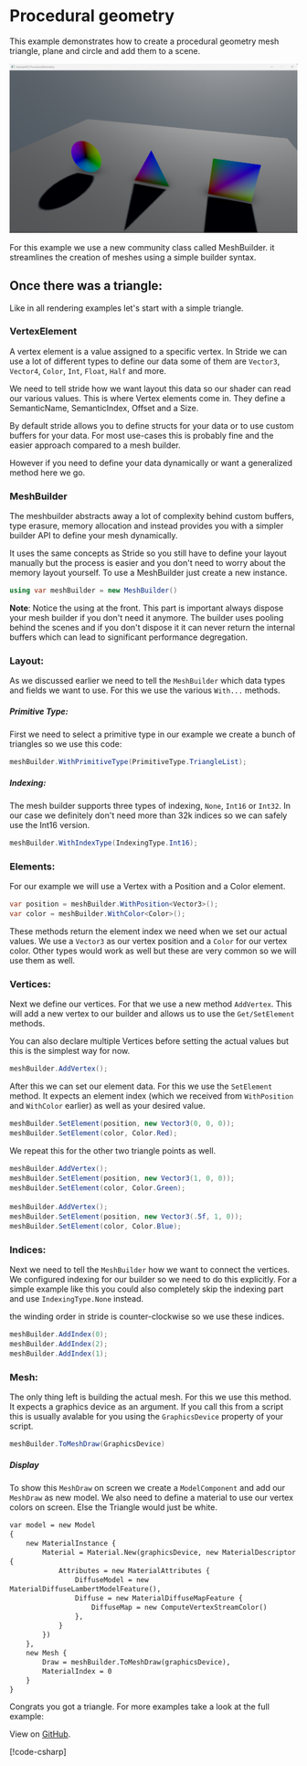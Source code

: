 # Procedural geometry

This example demonstrates how to create a procedural geometry mesh triangle, plane and circle and add them to a scene.

![Stride UI Example](media/stride-game-engine-procedural-geometry.webp)

For this example we use a new community class called MeshBuilder.
it streamlines the creation of meshes using a simple builder syntax.

## Once there was a triangle:
Like in all rendering examples let's start with a simple triangle.


### VertexElement
A vertex element is a value assigned to a specific vertex.
In Stride we can use a lot of different types to define our data some of them are `Vector3`, `Vector4`, `Color`, `Int`, `Float`, `Half` and more.

We need to tell stride how we want layout this data so our shader can read our various values.
This is where Vertex elements come in. They define a SemanticName, SemanticIndex, Offset and a Size.

By default stride allows you to define structs for your data or to use custom buffers for your data.
For most use-cases this is probably fine and the easier approach compared to a mesh builder.

However if you need to define your data dynamically or want a generalized method here we go.

### MeshBuilder
The meshbuilder abstracts away a lot of complexity behind custom buffers, type erasure, memory allocation and instead
provides you with a simpler builder API to define your mesh dynamically.

It uses the same concepts as Stride so you still have to define your layout manually but the process is easier and you don't need to worry about the memory layout yourself.
To use a MeshBuilder just create a new instance.

```csharp
using var meshBuilder = new MeshBuilder()
```

__Note__:
Notice the using at the front. This part is important always dispose your mesh builder if you don't need it anymore.
The builder uses pooling behind the scenes and if you don't dispose it it can never return the internal buffers which can lead to significant performance degregation.

### Layout:
As we discussed earlier we need to tell the `MeshBuilder` which data types and fields we want to use.
For this we use the various `With...` methods.

##### Primitive Type:
First we need to select a primitive type in our example we create a bunch of triangles so we use this code:

```csharp
meshBuilder.WithPrimitiveType(PrimitiveType.TriangleList);
```

##### Indexing:
The mesh builder supports three types of indexing, `None`, `Int16` or `Int32`.
In our case we definitely don't need more than 32k indices so we can safely use the Int16 version.

```csharp
meshBuilder.WithIndexType(IndexingType.Int16);
```
### Elements:
For our example we will use a Vertex with a Position and a Color element.

```csharp
var position = meshBuilder.WithPosition<Vector3>();
var color = meshBuilder.WithColor<Color>();
```

These methods return the element index we need when we set our actual values.
We use a `Vector3` as our vertex position and a `Color` for our vertex color.
Other types would work as well but these are very common so we will use them as well.

### Vertices:
Next we define our vertices. For that we use a new method `AddVertex`.
This will add a new vertex to our builder and allows us to use the `Get/SetElement` methods.

You can also declare multiple Vertices before setting the actual values but this is the simplest way for now.

```csharp
meshBuilder.AddVertex();
```

After this we can set our element data. For this we use the `SetElement` method.
It expects an element index (which we received from `WithPosition` and `WithColor` earlier) as well as your desired value.
```csharp
meshBuilder.SetElement(position, new Vector3(0, 0, 0));
meshBuilder.SetElement(color, Color.Red);
```

We repeat this for the other two triangle points as well.
```csharp
meshBuilder.AddVertex();
meshBuilder.SetElement(position, new Vector3(1, 0, 0));
meshBuilder.SetElement(color, Color.Green);

meshBuilder.AddVertex();
meshBuilder.SetElement(position, new Vector3(.5f, 1, 0));
meshBuilder.SetElement(color, Color.Blue);
```

### Indices:
Next we need to tell the `MeshBuilder` how we want to connect the vertices.
We configured indexing for our builder so we need to do this explicitly.
For a simple example like this you could also completely skip the indexing part and use `IndexingType.None` instead.

the winding order in stride is counter-clockwise so we use these indices.
```csharp
meshBuilder.AddIndex(0);
meshBuilder.AddIndex(2);
meshBuilder.AddIndex(1);
```

### Mesh:
The only thing left is building the actual mesh. For this we use this method.
It expects a graphics device as an argument. If you call this from a script this is usually avalable for you using the `GraphicsDevice` property of your script.
```csharp
meshBuilder.ToMeshDraw(GraphicsDevice)
```

##### Display
To show this `MeshDraw` on screen we create a `ModelComponent` and add our `MeshDraw` as new model.
We also need to define a material to use our vertex colors on screen. Else the Triangle would just be white.
```
var model = new Model
{
    new MaterialInstance {
        Material = Material.New(graphicsDevice, new MaterialDescriptor {
            Attributes = new MaterialAttributes {
                DiffuseModel = new MaterialDiffuseLambertModelFeature(),
                Diffuse = new MaterialDiffuseMapFeature {
                    DiffuseMap = new ComputeVertexStreamColor()
                },
            }
        })
    },
    new Mesh {
        Draw = meshBuilder.ToMeshDraw(graphicsDevice),
        MaterialIndex = 0
    }
}
```

Congrats you got a triangle.
For more examples take a look at the full example:

View on [GitHub](https://github.com/stride3d/stride-community-toolkit/tree/main/examples/code-only/Example05_ProceduralGeometry).

[!code-csharp[](../../../../examples/code-only/Example05_ProceduralGeometry/Program.cs)]

